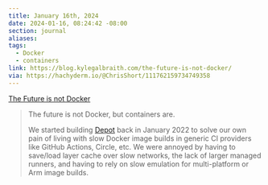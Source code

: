 ```yaml
---
title: January 16th, 2024
date: 2024-01-16, 08:24:42 -08:00
section: journal
aliases: 
tags:
  - Docker
  - containers
link: https://blog.kylegalbraith.com/the-future-is-not-docker/
via: https://hachyderm.io/@ChrisShort/111762159734749358
---
```

[The Future is not Docker](https://blog.kylegalbraith.com/the-future-is-not-docker/)

> The future is not Docker, but containers are.
> 
> We started building [Depot](https://depot.dev/) back in January 2022 to solve our own pain of living with slow Docker image builds in generic CI providers like GitHub Actions, Circle, etc. We were annoyed by having to save/load layer cache over slow networks, the lack of larger managed runners, and having to rely on slow emulation for multi-platform or Arm image builds.
